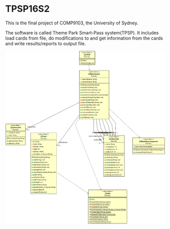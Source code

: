 # TPSP16S2
This is the final project of COMP9103, the University of Sydney.

The software is called Theme Park Smart-Pass system(TPSP). It includes load cards from file, do modifications to and get information from the cards and write results/reports to output file.

![UML Class Diagram](TPSP16S2_UML.png)